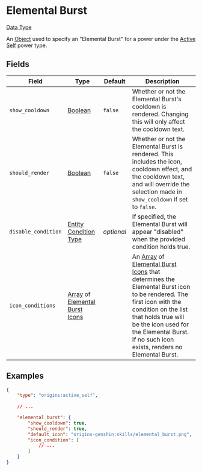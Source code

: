 # Elemental Burst

[Data Type](../types/data_types.md)

An [Object](<https://origins.readthedocs.io/en/latest/types/data_types/object/>) used to specify an "Elemental Burst" for a power under the [Active Self](../power_types/active_self.md) power type.

## Fields
| Field   | Type | Default    | Description |
|---------|------|------------|-------------|
|`show_cooldown`     |[Boolean](https://origins.readthedocs.io/en/latest/types/data_types/boolean/)|`false`|Whether or not the Elemental Burst's cooldown is rendered. Changing this will only affect the cooldown text.|
|`should_render`     |[Boolean](https://origins.readthedocs.io/en/latest/types/data_types/boolean/)|`false`|Whether or not the Elemental Burst is rendered. This includes the icon, cooldown effect, and the cooldown text, and will override the selection made in `show_cooldown` if set to `false`.|
|`disable_condition` |[Entity Condition Type](https://origins.readthedocs.io/en/latest/types/entity_condition_types/)|*optional*|If specified, the Elemental Burst will appear "disabled" when the provided condition holds true.|
|`icon_conditions`   |[Array](<https://origins.readthedocs.io/en/latest/types/data_types/array/>) of [Elemental Burst Icons](./elemental_burst_icon.md)| |An [Array](<https://origins.readthedocs.io/en/latest/types/data_types/array/>) of [Elemental Burst Icons](./elemental_burst_icon.md) that determines the Elemental Burst icon to be rendered. The first icon with the condition on the list that holds true will be the icon used for the Elemental Burst. If no such icon exists, renders no Elemental Burst. |

## Examples
```json
{
	"type": "origins:active_self",
	
	// ...

	"elemental_burst": {
		"show_cooldown": true,
		"should_render": true,
		"default_icon": "origins-genshin:skills/elemental_burst.png",
		"icon_condition": [
			// ...
		]
	}
}
```